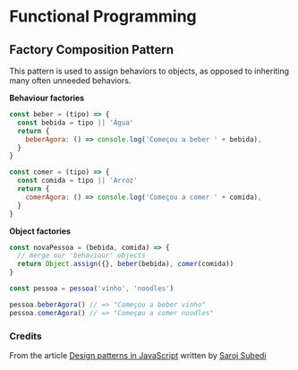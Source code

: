 # Functional Programming

## Factory Composition Pattern

This pattern is used to assign behaviors to objects, as opposed to inheriting many often unneeded behaviors.

**Behaviour factories**

```js
const beber = (tipo) => {
  const bebida = tipo || 'Água'
  return {
    beberAgora: () => console.log('Começou a beber ' + bebida),
  }
}

const comer = (tipo) => {
  const comida = tipo || 'Arroz'
  return {
    comerAgora: () => console.log('Começou a comer ' + comida),
  }
}
```

**Object factories**

```js
const novaPessoa = (bebida, comida) => {
  // merge our 'behaviour' objects
  return Object.assign({}, beber(bebida), comer(comida))
}

const pessoa = pessoa('vinho', 'noodles')

pessoa.beberAgora() // => "Começou a beber vinho"
pessoa.comerAgora() // => "Começøu a comer noodles"
```

### Credits

From the article [Design patterns in JavaScript](https://levelup.gitconnected.com/design-patterns-in-javascript-bbef243a5044) written by [Saroj Subedi](https://kaissaroj.medium.com/)
